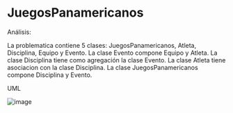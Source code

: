 # JuegosPanamericanos

Análisis:

La problematica contiene 5 clases: JuegosPanamericanos, Atleta, Disciplina, Equipo y Evento.
La clase Evento compone Equipo y Atleta.
La clase Disciplina tiene como agregación la clase Evento.
La clase Atleta tiene asociacion con la clase Disciplina.
La clase JuegosPanamericanos compone Disciplina y Evento.

UML

![image](https://github.com/millrnv/JuegosPanamericanos/assets/146766468/23cb6210-9968-4a67-8d77-9cfb035fb3ae)
